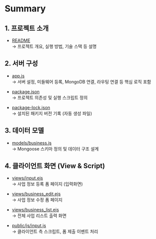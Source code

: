 # Summary

## 1. 프로젝트 소개
- [README](README.md)  
  → 프로젝트 개요, 실행 방법, 기술 스택 등 설명

## 2. 서버 구성

- [app.js](app.js)  
  → 서버 설정, 미들웨어 등록, MongoDB 연결, 라우팅 연결 등 핵심 로직 포함

- [package.json](package.json)  
  → 프로젝트 의존성 및 실행 스크립트 정의

- [package-lock.json](package-lock.json)  
  → 설치된 패키지 버전 기록 (자동 생성 파일)

## 3. 데이터 모델

- [models/business.js](models/business.js)  
  → Mongoose 스키마 정의 및 데이터 구조 설계

## 4. 클라이언트 화면 (View & Script)

- [views/input.ejs](views/input.ejs)  
  → 사업 정보 등록 폼 페이지 (입력화면)

- [views/business_edit.ejs](views/business_edit.ejs)  
  → 사업 정보 수정 폼 페이지

- [views/business_list.ejs](views/business_list.ejs)  
  → 전체 사업 리스트 출력 화면

- [public/js/input.js](public/js/input.js)  
  → 클라이언트 측 스크립트, 폼 제출 이벤트 처리
